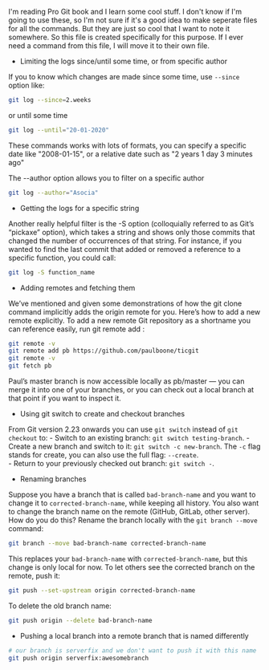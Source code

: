 I'm reading Pro Git book and I learn some cool stuff. I don't know if I'm going to use these, so I'm not sure if it's a good idea to make seperate files for all the commands. But they are just so cool that I want to note it somewhere. So this file is created specifically for this purpose. If I ever need a command from this file, I will move it to their own file.

- Limiting the logs since/until some time, or from specific author

If you to know which changes are made since some time, use `--since` option like:

```bash
git log --since=2.weeks
```
or until some time
```bash
git log --until="20-01-2020"
```

These commands works with lots of formats, you can specify a specific date like "2008-01-15", or a relative date such as "2 years 1 day 3 minutes ago"

The --author option allows you to filter on a specific author
```bash
git log --author="Asocia"
```

- Getting the logs for a specific string 


Another really helpful filter is the -S option (colloquially referred to as Git’s “pickaxe” option), which takes a string and shows only those commits that changed the number of occurrences of that string. For instance, if you wanted to find the last commit that added or removed a reference to a specific function, you could call:
```bash
git log -S function_name
```


- Adding remotes and fetching them


We’ve mentioned and given some demonstrations of how the git clone command implicitly adds the origin remote for you. Here’s how to add a new remote explicitly. To add a new remote Git repository as a shortname you can reference easily, run git remote add <shortname> <url>:

```bash
git remote -v
git remote add pb https://github.com/paulboone/ticgit
git remote -v
git fetch pb
```
Paul’s master branch is now accessible locally as pb/master — you can merge it into one of your branches, or you can check out a local branch at that point if you want to inspect it.

- Using git switch to create and checkout branches

From Git version 2.23 onwards you can use `git switch` instead of `git checkout` to:
    - Switch to an existing branch: `git switch testing-branch`.
    - Create a new branch and switch to it: `git switch -c new-branch`. The `-c` flag stands for create, you can also use the full flag: `--create`.  
    - Return to your previously checked out branch: `git switch -`.


- Renaming branches

Suppose you have a branch that is called `bad-branch-name` and you want to change it to `corrected-branch-name`, while keeping all history. You also want to change the branch name on the remote (GitHub, GitLab, other server). How do you do this? Rename the branch locally with the `git branch --move` command:
```bash
git branch --move bad-branch-name corrected-branch-name
```

This replaces your `bad-branch-name` with `corrected-branch-name`, but this change is only local for now. To let others see the corrected branch on the remote, push it:

```bash
git push --set-upstream origin corrected-branch-name
```
To delete the old branch name:
```bash
git push origin --delete bad-branch-name
```

- Pushing a local branch into a remote branch that is named differently

```bash
# our branch is serverfix and we don't want to push it with this name
git push origin serverfix:awesomebranch
```
